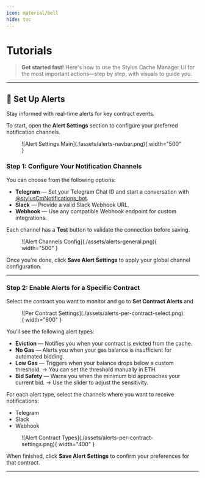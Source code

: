 ```yaml
---
icon: material/bell
hide: toc
---
```


# **Tutorials**

> **Get started fast!** Here's how to use the Stylus Cache Manager UI for the most important actions—step by step, with visuals to guide you.

---

## **🔔 Set Up Alerts**

Stay informed with real-time alerts for key contract events.

To start, open the **Alert Settings** section to configure your preferred notification channels.

<figure markdown="span">
  ![Alert Settings Main](./assets/alerts-navbar.png){ width="500" }
</figure>

### **Step 1: Configure Your Notification Channels**

You can choose from the following options:

- **Telegram** — Set your Telegram Chat ID and start a conversation with [@stylusCmNotifications_bot](https://t.me/stylusCmNotifications_bot).
- **Slack** — Provide a valid Slack Webhook URL.
- **Webhook** — Use any compatible Webhook endpoint for custom integrations.

Each channel has a **Test** button to validate the connection before saving.

<figure markdown="span">
  ![Alert Channels Config](./assets/alerts-general.png){ width="500" }
</figure>

Once you're done, click **Save Alert Settings** to apply your global channel configuration.

---

### **Step 2: Enable Alerts for a Specific Contract**

Select the contract you want to monitor and go to **Set Contract Alerts** and

<figure markdown="span">
  ![Per Contract Settings](./assets/alerts-per-contract-select.png){ width="600" }
</figure>

You’ll see the following alert types:

- **Eviction** — Notifies you when your contract is evicted from the cache.
- **No Gas** — Alerts you when your gas balance is insufficient for automated bidding.
- **Low Gas** — Triggers when your balance drops below a custom threshold.
  → You can set the threshold manually in ETH.
- **Bid Safety** — Warns you when the minimum bid approaches your current bid.
  → Use the slider to adjust the sensitivity.

For each alert type, select the channels where you want to receive notifications:

- Telegram
- Slack
- Webhook

<figure markdown="span">
  ![Alert Contract Types](./assets/alerts-per-contract-settings.png){ width="400" }
</figure>

When finished, click **Save Alert Settings** to confirm your preferences for that contract.

---
